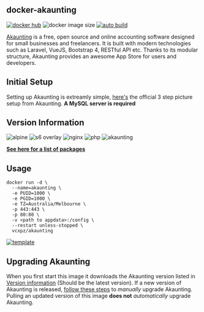 ## docker-akaunting
[![docker hub](https://img.shields.io/badge/docker_hub-link-blue?style=for-the-badge&logo=docker)](https://hub.docker.com/repository/docker/vcxpz/akaunting) ![docker image size](https://img.shields.io/docker/image-size/vcxpz/akaunting?style=for-the-badge&logo=docker) [![auto build](https://img.shields.io/badge/docker_builds-automated-blue?style=for-the-badge&logo=docker?color=d1aa67)](https://github.com/hydazz/docker-akaunting/actions?query=workflow%3A"Auto+Builder+CI")

[Akaunting](https://akaunting.com/) is a free, open source and online accounting software designed for small businesses and freelancers. It is built with modern technologies such as Laravel, VueJS, Bootstrap 4, RESTful API etc. Thanks to its modular structure, Akaunting provides an awesome App Store for users and developers.

## Initial Setup
Setting up Akaunting is extreamly simple, [here's](https://akaunting.com/docs/installation) the official 3 step picture setup from Akaunting. **A MySQL server is required**

## Version Information
![alpine](https://img.shields.io/badge/alpine-edge-0D597F?style=for-the-badge&logo=alpine-linux) ![s6 overlay](https://img.shields.io/badge/s6_overlay-2.1.0.2-blue?style=for-the-badge) ![nginx](https://img.shields.io/badge/nginx-1.18.0-269539?style=for-the-badge&logo=nginx) ![php](https://img.shields.io/badge/php-7.4.13-777BB4?style=for-the-badge&logo=php) ![akaunting](https://img.shields.io/badge/akaunting-2.0.26-blue?style=for-the-badge)

**[See here for a list of packages](https://github.com/hydazz/docker-akaunting/blob/main/package_versions.txt)**

## Usage
```
docker run -d \
  --name=akaunting \
  -e PUID=1000 \
  -e PGID=1000 \
  -e TZ=Australia/Melbourne \
  -p 443:443 \
  -p 80:80 \
  -v <path to appdata>:/config \
  --restart unless-stopped \
  vcxpz/akaunting
```
[![template](https://img.shields.io/badge/unraid_template-ff8c2f?style=for-the-badge&logo=docker?color=d1aa67)](https://github.com/hydazz/docker-templates/blob/main/hydaz/akaunting.xml)

## Upgrading Akaunting
When you first start this image it downloads the Akaunting version listed in [Version information](https://github.com/hydazz/docker-akaunting#version-information) (Should be the latest version). If a new version of Akaunting is released, [follow these steps](https://akaunting.com/docs/update) to *manually* upgrade Akaunting. Pulling an updated version of this image **does not** *automatically* upgrade Akaunting.
